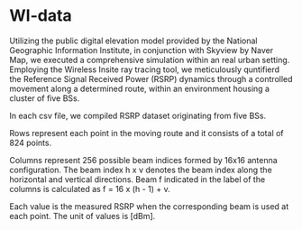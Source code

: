 # WI-data
Utilizing the public digital elevation model provided by the National Geographic Information Institute, in conjunction with Skyview by Naver Map, we executed a comprehensive simulation within an real urban setting.
Employing the Wireless Insite ray tracing tool, we meticulously quntifierd the Reference Signal Received Power (RSRP) dynamics through a controlled movement along a determined route, within an environment housing a cluster of five BSs.

In each csv file, we compiled RSRP dataset originating from five BSs.

Rows represent each point in the moving route and it consists of a total of 824 points.

Columns represent 256 possible beam indices formed by 16x16 antenna configuration. 
The beam index h x v denotes the beam index along the horizontal and vertical directions. 
Beam f indicated in the label of the columns is calculated as f = 16 x (h - 1) + v.

Each value is the measured RSRP when the corresponding beam is used at each point. The unit of values is [dBm].
